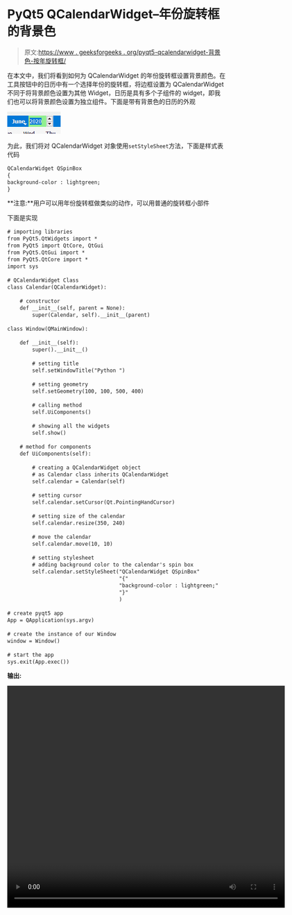 # PyQt5 QCalendarWidget–年份旋转框的背景色

> 原文:[https://www . geeksforgeeks . org/pyqt5-qcalendarwidget-背景色-按年旋转框/](https://www.geeksforgeeks.org/pyqt5-qcalendarwidget-background-color-to-the-year-spin-box/)

在本文中，我们将看到如何为 QCalendarWidget 的年份旋转框设置背景颜色。在工具按钮中的日历中有一个选择年份的旋转框，将边框设置为 QCalendarWidget 不同于将背景颜色设置为其他 Widget，日历是具有多个子组件的 widget，即我们也可以将背景颜色设置为独立组件。下面是带有背景色的日历的外观

![](img/ad3a287fa3b3b8fb116da0cac7329077.png)

为此，我们将对 QCalendarWidget 对象使用`setStyleSheet`方法，下面是样式表代码

```
QCalendarWidget QSpinBox
{
background-color : lightgreen;
}

```

**注意:**用户可以用年份旋转框做类似的动作，可以用普通的旋转框小部件

下面是实现

```
# importing libraries
from PyQt5.QtWidgets import * 
from PyQt5 import QtCore, QtGui
from PyQt5.QtGui import * 
from PyQt5.QtCore import * 
import sys

# QCalendarWidget Class
class Calendar(QCalendarWidget):

    # constructor
    def __init__(self, parent = None):
        super(Calendar, self).__init__(parent)

class Window(QMainWindow):

    def __init__(self):
        super().__init__()

        # setting title
        self.setWindowTitle("Python ")

        # setting geometry
        self.setGeometry(100, 100, 500, 400)

        # calling method
        self.UiComponents()

        # showing all the widgets
        self.show()

    # method for components
    def UiComponents(self):

        # creating a QCalendarWidget object
        # as Calendar class inherits QCalendarWidget
        self.calendar = Calendar(self)

        # setting cursor
        self.calendar.setCursor(Qt.PointingHandCursor)

        # setting size of the calendar
        self.calendar.resize(350, 240)

        # move the calendar
        self.calendar.move(10, 10)

        # setting stylesheet
        # adding background color to the calendar's spin box
        self.calendar.setStyleSheet("QCalendarWidget QSpinBox"
                                    "{"
                                    "background-color : lightgreen;"
                                    "}"
                                    )

# create pyqt5 app
App = QApplication(sys.argv)

# create the instance of our Window
window = Window()

# start the app
sys.exit(App.exec())
```

**输出:**

<video class="wp-video-shortcode" id="video-434785-1" width="640" height="512" preload="metadata" controls=""><source type="video/mp4" src="https://media.geeksforgeeks.org/wp-content/uploads/20200618003645/Python-2020-06-18-00-36-21.mp4?_=1">[https://media.geeksforgeeks.org/wp-content/uploads/20200618003645/Python-2020-06-18-00-36-21.mp4](https://media.geeksforgeeks.org/wp-content/uploads/20200618003645/Python-2020-06-18-00-36-21.mp4)</video>